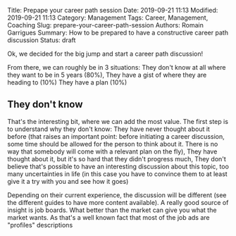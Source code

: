 Title: Prepape your career path session
Date: 2019-09-21 11:13
Modified: 2019-09-21 11:13
Category: Management
Tags: Career, Management, Coaching
Slug: prepare-your-career-path-session
Authors: Romain Garrigues
Summary: How to be prepared to have a constructive career path discussion
Status: draft

Ok, we decided for the big jump and start a career path discussion!

From there, we can roughly be in 3 situations:
They don't know at all where they want to be in 5 years (80%),
They have a gist of where they are heading to (10%)
They have a plan (10%)

## They don't know

That's the interesting bit, where we can add the most value.
The first step is to understand why they don't know:
They have never thought about it before (that raises an important point: before initiating a career discussion, some time should be allowed for the person to think about it. There is no way that somebody will come with a relevant plan on the fly),
They have thought about it, but it's so hard that they didn't progress much,
They don't believe that's possible to have an interesting discussion about this topic, too many uncertainties in life (in this case you have to convince them to at least give it a try with you and see how it goes)

Depending on their current experience, the discussion will be different (see the different guides to have more content available).
A really good source of insight is job boards. What better than the market can give you what the market wants.
As that's a well known fact that most of the job ads are "profiles" descriptions
